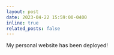 ```yaml
---
layout: post
date: 2023-04-22 15:59:00-0400
inline: true
related_posts: false
---
```


My personal website has been deployed!
